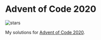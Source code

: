 # Advent of Code 2020

![stars](https://progress-bar.dev/27/?scale=50&title=stars&suffix=/50 "stars")

My solutions for [Advent of Code 2020](https://adventofcode.com/2020).
